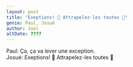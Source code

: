 ```yaml
---
layout: post
title: "Exeptions! 🎵 Attrapelez-les toutes 🎵"
genie: Paul, Josué
author: Joel
altDate: ????
---
```


Paul: Ça, ça va lever une exception.
<br>
Josué: Exeptions! 🎵 Attrapelez-les toutes 🎵
